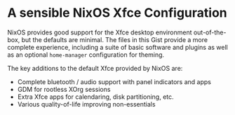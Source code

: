  # A sensible NixOS Xfce Configuration
 
 NixOS provides good support for the Xfce desktop environment out-of-the-box, but the defaults are minimal. The files in this Gist provide a more complete experience, including a suite of basic software and plugins as well as an optional `home-manager` configuration for theming. 

The key additions to the default Xfce provided by NixOS are:
- Complete bluetooth / audio support with panel indicators and apps
- GDM for rootless XOrg sessions
- Extra Xfce apps for calendaring, disk partitioning, etc.
- Various quality-of-life improving non-essentials